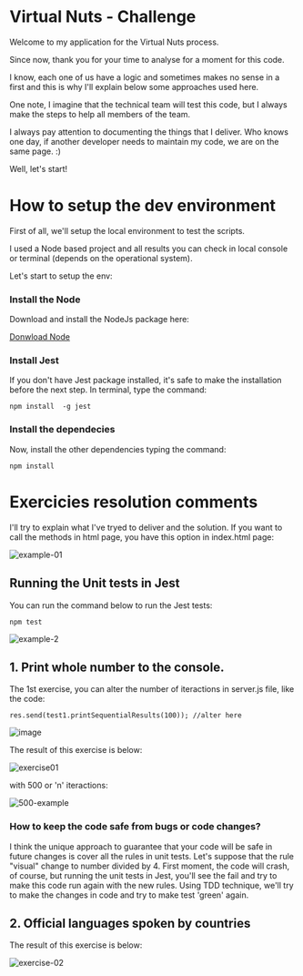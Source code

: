 # Virtual Nuts - Challenge
Welcome to my application for the Virtual Nuts process.

Since now, thank you for your time to analyse for a moment for this code. 

I know, each one of us have a logic and sometimes makes no sense in a first and this is why I'll explain below some approaches used here.

One note, I imagine that the technical team will test this code, but I always make the steps to help all members of the team.

I always pay attention to documenting the things that I deliver. Who knows one day, if another developer needs to maintain my code, we are on the same page. :)

Well, let's start!

# How to setup the dev environment
First of all, we'll setup the local environment to test the scripts.

I used a Node based project and all results you can check in local console or terminal (depends on the operational system).

Let's start to setup the env:

### Install the Node
Download and install the NodeJs package here:

<a href="https://nodejs.org/en/download/">Donwload Node</a>

### Install Jest
If you don't have Jest package installed, it's safe to make the installation before the next step.
In terminal, type the command:

`
npm install  -g jest
`

### Install the dependecies
Now, install the other dependencies typing the command:

`
npm install
`

# Exercicies resolution comments

I'll try to explain what I've tryed to deliver and the solution.
If you want to call the methods in html page, you have this option in index.html page:

![example-01](https://user-images.githubusercontent.com/1747058/182039605-6428a28d-3101-42fd-a842-18e80aa09ecd.gif)

## Running the Unit tests in Jest
You can run the command below to run the Jest tests:

`
npm test
` 

![example-2](https://user-images.githubusercontent.com/1747058/182039763-011a34f8-e0aa-42d1-8659-35ad3d3839c7.gif)



## 1. Print whole number to the console.

The 1st exercise, you can alter the number of iteractions in server.js file, like the code:

`
  res.send(test1.printSequentialResults(100)); //alter here
`

![image](https://user-images.githubusercontent.com/1747058/182039831-c42eefbb-6d89-4a7d-abf9-c002009378a8.png)

The result of this exercise is below:

![exercise01](https://user-images.githubusercontent.com/1747058/182040254-ccdc22fd-9e78-4cfc-ae64-e005c0d41e91.gif)

with 500 or 'n' iteractions:

![500-example](https://user-images.githubusercontent.com/1747058/182040372-f56f4fed-4760-48b1-a140-68c5b455b7a3.gif)

### How to keep the code safe from bugs or code changes?
I think the unique approach to guarantee that your code will be safe in future changes is cover all the rules in unit tests.
Let's suppose that the rule "visual" change to number divided by 4. 
First moment, the code will crash, of course, but running the unit tests in Jest, you'll see the fail and try to make this code run again with the new rules.
Using TDD technique, we'll try to make the changes in code and try to make test 'green' again.

## 2. Official languages spoken by countries

The result of this exercise is below:

![exercise-02](https://user-images.githubusercontent.com/1747058/182040294-85c237a7-41c8-4705-929d-3f76e9ef2359.gif)

